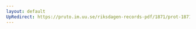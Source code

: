 ```yaml
---
layout: default
UpRedirect: https://pruto.im.uu.se/riksdagen-records-pdf/1871/prot-1871--fk--126.pdf
---
```

